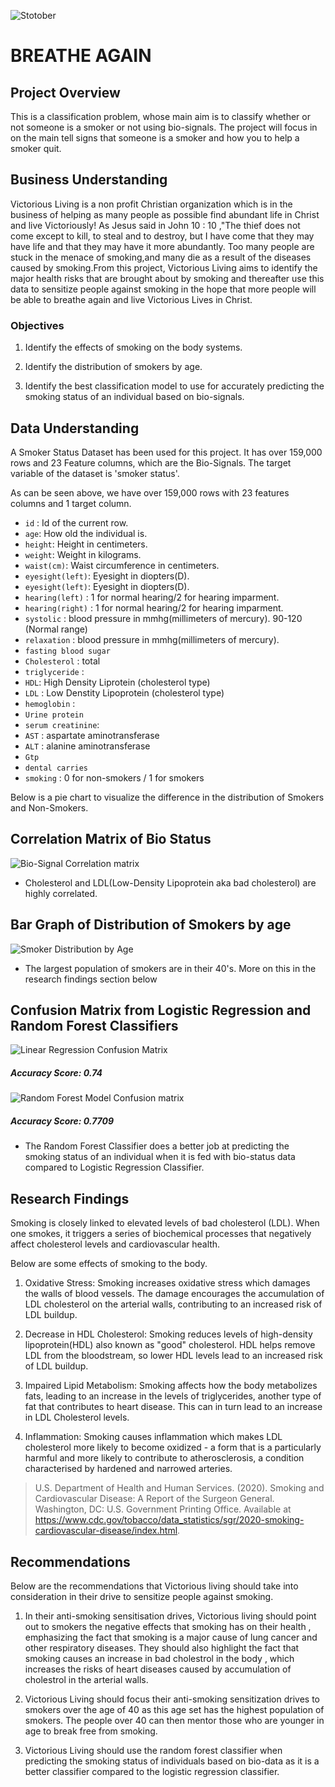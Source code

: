 ![Stotober](https://encrypted-tbn0.gstatic.com/images?q=tbn:ANd9GcRt7m3E67ogwWOfRoEU9EtJsnZ80bWI0j2FPQ&s)

# BREATHE AGAIN

## Project Overview
This is a classification problem, whose main aim is to classify whether or not someone is a smoker or not using bio-signals. The project will focus in on the main tell signs that someone is a smoker and how you to help a smoker quit.


## Business Understanding 

Victorious Living is a non profit Christian organization which is in the business of helping as many people as possible find abundant life in Christ and live Victoriously! As Jesus said in John 10 : 10 ,"The thief does not come except to kill, to steal and to destroy, but I have come that they may have life and that they may have it more abundantly. Too many people are stuck in the menace of smoking,and many die as a result of the diseases caused by smoking.From this project, Victorious Living aims to identify the major health risks that are brought about by smoking and thereafter use this data to sensitize people against smoking in the hope that more people will be able to breathe again and live Victorious Lives in Christ.


### Objectives
1. Identify the effects of smoking on the body systems.  

2. Identify the distribution of smokers by age.

3. Identify the best classification model to use for accurately predicting the smoking status of an individual based on bio-signals.

## Data Understanding

A Smoker Status Dataset has been used for this project. It has over 159,000 rows and 23 Feature columns, which are the Bio-Signals. The target variable of the dataset is 'smoker status'.

As can be seen above, we have over 159,000 rows with 23 features columns and 1 target column. 
- `id` : Id of the current row.
- `age`: How old the individual is.
- `height`: Height in centimeters.
- `weight`: Weight in kilograms.
- `waist(cm)`: Waist circumference in centimeters.
- `eyesight(left)`: Eyesight in diopters(D).
- `eyesight(left)`: Eyesight in diopters(D).
- `hearing(left)` : 1 for normal hearing/2 for hearing imparment.
- `hearing(right)` : 1 for normal hearing/2 for hearing imparment.
- `systolic` : blood pressure in mmhg(millimeters of mercury). 90-120 (Normal range)
- `relaxation` : blood pressure in mmhg(millimeters of mercury).
- `fasting blood sugar` 
- `Cholesterol` : total
- `triglyceride` : 
- `HDL`: High Density Liprotein (cholesterol type)
- `LDL` : Low Denstity Lipoprotein (cholesterol type)
- `hemoglobin` :
- `Urine protein` 
- `serum creatinine`:
- `AST` : aspartate aminotransferase
- `ALT` : alanine aminotransferase
- `Gtp` 
- `dental carries` 
- `smoking` : 0 for non-smokers / 1 for smokers

Below is a pie chart to visualize the difference in the distribution of Smokers and Non-Smokers.


## Correlation Matrix of Bio Status

![Bio-Signal Correlation matrix](Bio-status_correlation_matrix.png)

- Cholesterol and LDL(Low-Density Lipoprotein aka bad cholesterol) are highly correlated.

## Bar Graph of Distribution of Smokers by age

![Smoker Distribution by Age](number_of_smokers_by_age.png)

- The largest population of smokers are in their 40's.
  More on this in the research findings section below


## Confusion Matrix from Logistic Regression and Random Forest Classifiers


![Linear Regression Confusion Matrix](Linear_Regression_Confusion_Matrix.png)

##### Accuracy Score: 0.74

![Random Forest Model Confusion matrix](Random_Forest_Model_Confusion_Matrix.png)

##### Accuracy Score: 0.7709

- The Random Forest Classifier does a better job at predicting the smoking status of an individual when it is fed with bio-status data compared to Logistic Regression Classifier.

## Research Findings

  Smoking is closely linked to elevated levels of bad cholesterol (LDL). When one smokes, it triggers a series of biochemical processes that negatively affect cholesterol levels and cardiovascular health.

 Below are some effects of smoking to the body. 
 1. Oxidative Stress: Smoking increases oxidative stress which damages the walls of blood vessels. The damage encourages the accumulation of LDL cholesterol on the arterial walls, contributing to an increased risk of
 LDL buildup. 

 2. Decrease in HDL Cholesterol: Smoking reduces levels of high-density lipoprotein(HDL) also known as "good" cholesterol. HDL helps remove LDL from the bloodstream, so lower  HDL levels lead to an increased risk of LDL buildup. 

 3. Impaired Lipid Metabolism: Smoking affects how the body metabolizes fats, leading to an increase in the levels of triglycerides, another type of fat that contributes to heart disease. This can in turn lead to an increase in LDL Cholesterol levels.

 4. Inflammation: Smoking causes inflammation which makes LDL cholesterol more likely to become oxidized - a form that is a particularly harmful and more likely to contribute to atherosclerosis, a condition characterised by hardened and narrowed arteries. 


 > U.S. Department of Health and Human Services. (2020). Smoking and Cardiovascular Disease: A Report of the Surgeon General. Washington, DC: U.S. Government Printing Office. Available at https://www.cdc.gov/tobacco/data_statistics/sgr/2020-smoking-cardiovascular-disease/index.html.

 ## Recommendations 

 Below are the recommendations that Victorious living should take into consideration in their drive to sensitize people against smoking. 
1. In their anti-smoking sensitisation drives, Victorious living should point out to smokers the negative effects that smoking has on their health , emphasizing the 
fact that smoking is a major cause of lung cancer and other respiratory diseases. They should also highlight the fact that smoking causes an increase in bad cholestrol in the body , which increases the risks of heart diseases caused by accumulation of cholestrol in the arterial walls. 

2. Victorious Living should focus their anti-smoking sensitization drives to smokers over the age of 40 as this age set has the highest population of smokers. The people 
over 40 can then mentor those who are younger in age to break free from smoking. 

3. Victorious Living should use the random forest classifier when predicting the smoking status of individuals based on bio-data as it is a better classifier compared to 
   the logistic regression classifier.

